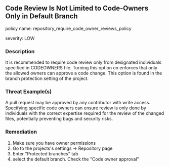 ## Code Review Is Not Limited to Code-Owners Only in Default Branch

policy name: repository_require_code_owner_reviews_policy

severity: LOW

### Description

It is recommended to require code review only from designated individuals specified in CODEOWNERS file. Turning this option on enforces that only the allowed owners can approve a code change. This option is found in the branch protection setting of the project.

### Threat Example(s)

A pull request may be approved by any contributor with write access. Specifying specific code owners can ensure review is only done by individuals with the correct expertise required for the review of the changed files, potentially preventing bugs and security risks.

### Remediation

1. Make sure you have owner permissions
2. Go to the projects's settings -> Repository page
3. Enter "Protected branches" tab
4. select the default branch. Check the "Code owner approval"
